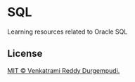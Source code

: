 # SQL

Learning resources related to Oracle SQL

## License

[MIT © Venkatrami Reddy Durgempudi.](/LICENSE)

